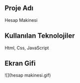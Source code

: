 <h2>Proje Adı</h2>

Hesap Makinesi

<h2>Kullanılan Teknolojiler</h2>

Html, Css, JavaScript

<h2>Ekran Gifi</h2>

![](hesap makinesi.gif)
